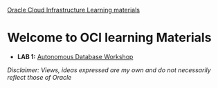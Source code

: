 [Oracle Cloud Infrastructure Learning materials](/README.md)

# Welcome to OCI learning Materials
- **LAB 1:** [Autonomous Database Workshop](/files/AutonomousWorkshop.md)

*Disclaimer: Views, ideas expressed are my own and do not necessarily reflect those of Oracle*
